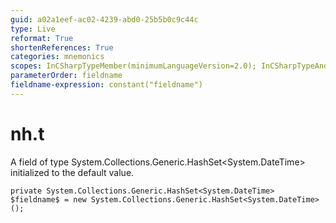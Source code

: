 ```yaml
---
guid: a02a1eef-ac02-4239-abd0-25b5b0c9c44c
type: Live
reformat: True
shortenReferences: True
categories: mnemonics
scopes: InCSharpTypeMember(minimumLanguageVersion=2.0); InCSharpTypeAndNamespace(minimumLanguageVersion=2.0)
parameterOrder: fieldname
fieldname-expression: constant("fieldname")
---
```


# nh.t

A field of type System.Collections.Generic.HashSet<System.DateTime> initialized to the default value.

```
private System.Collections.Generic.HashSet<System.DateTime> $fieldname$ = new System.Collections.Generic.HashSet<System.DateTime>();
```
